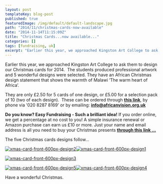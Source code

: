```yaml
---
layout: post
templateKey: blog-post
published: true
featuredImage: /img/default/default-landscape.jpg
path: "2014/11/christmas-cards-now-available"
date: "2014-11-14T11:15:09Z"
title: "Christmas Cards...now available..."
categories: []
tags: [fundraising, uk]
excerpt: "Earlier this year, we approached Kingston Art College to ask them to design our Christmas cards for..."
---
```


Earlier this year, we approached Kingston Art College to ask them to design our Christmas cards for 2014.  The students produced professional artwork and 5 wonderful designs were selected. They have an African Christmas design statement that shows the warmth of Malawi ‘The warm heart of Africa’.

They are only £2.50 for 5 cards of one design, or £5.00 for a selection pack of 10 (two of each design).  These can be ordered through [**this link**](https://www.africanvision.org.uk/shop/ "Store"), by phone via '020 8287 8169' or by emailing: [**info@africanvision.org.uk**](mailto:info@africanvision.org.uk)

**Do you know? Easy Fundraising - Such a brilliant idea!** If you order online, we get a percentage at no cost to you! A simple insurance renewal or Amazon purchase can earn us £10 or more. Just your name and email address is all you need to buy your Christmas presents [**through this link ...**](https://landirani.cmail2.com/t/y-l-iidred-drjttytkl-w/)

The five Christmas cards designs follow...

[![xmas-card-front-600px-design2](https://f000.backblazeb2.com/file/avm-wp-uploads/2014/10/xmas-card-front-600px-design2-300x300.jpg)](https://f000.backblazeb2.com/file/avm-wp-uploads/2014/10/xmas-card-front-600px-design2.jpg)[![xmas-card-front-600px-design1](https://f000.backblazeb2.com/file/avm-wp-uploads/2014/10/xmas-card-front-600px-design1-300x300.jpg)](https://f000.backblazeb2.com/file/avm-wp-uploads/2014/10/xmas-card-front-600px-design1.jpg)

[![xmas-card-front-600px-design3](https://f000.backblazeb2.com/file/avm-wp-uploads/2014/10/xmas-card-front-600px-design3-300x300.jpg)](https://f000.backblazeb2.com/file/avm-wp-uploads/2014/10/xmas-card-front-600px-design3.jpg)

[![xmas-card-front-600px-design5](https://f000.backblazeb2.com/file/avm-wp-uploads/2014/10/xmas-card-front-600px-design5-300x300.jpg)](https://f000.backblazeb2.com/file/avm-wp-uploads/2014/10/xmas-card-front-600px-design5.jpg)[![xmas-card-front-600px-design4](https://f000.backblazeb2.com/file/avm-wp-uploads/2014/10/xmas-card-front-600px-design4-300x300.jpg)](https://f000.backblazeb2.com/file/avm-wp-uploads/2014/10/xmas-card-front-600px-design4.jpg)

Have a wonderful Christmas.
